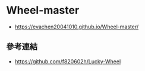 # Wheel-master

- https://evachen20041010.github.io/Wheel-master/  
## 參考連結
- https://github.com/f820602h/Lucky-Wheel  
